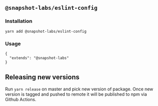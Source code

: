 ## `@snapshot-labs/eslint-config`

### Installation

```
yarn add @snapshot-labs/eslint-config
```

### Usage

```
{
  "extends": "@snapshot-labs"
}
```

## Releasing new versions

Run `yarn release` on master and pick new version of package. Once new version is tagged and pushed to remote
it will be published to npm via Github Actions.
